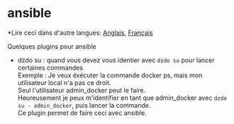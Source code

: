 # ansible

*Lire ceci dans d'autre langues: [Anglais](README.md), [Français](README.fr.md)

Quelques plugins pour ansible
 - dzdo su : quand vous devez vous identier avec `dzdo su` pour lancer certaines commandes  
   Exemple : Je veux éxécuter la commande docker ps, mais mon utilisateur local n'a pas ce droit.  
   Seul l'utilisateur admin_docker peut le faire.  
   Heureusement je peux m'identifier en tant que admin_docker avec `dzdo su - admin_docker`, puis lancer la commande.  
   Ce plugin permet de faire ceci avec ansible.  
